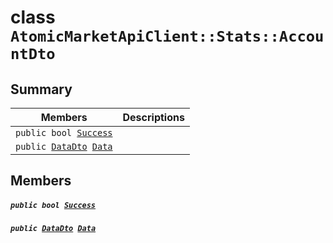 # class `AtomicMarketApiClient::Stats::AccountDto` 

## Summary

 Members                                | Descriptions                                
----------------------------------------|---------------------------------------------
`public bool `[`Success`](#class_atomic_market_api_client_1_1_stats_1_1_account_dto_1a506fb037fbb6bfe8f254c021a2c3cfac) | 
`public `[`DataDto`](.github/workflows/documentation/md/AtomicMarketApiClient--Stats--AccountDto--DataDto.md#class_atomic_market_api_client_1_1_stats_1_1_account_dto_1_1_data_dto)` `[`Data`](#class_atomic_market_api_client_1_1_stats_1_1_account_dto_1a65c0779654774581967081cf3136bd84) | 

## Members

##### `public bool `[`Success`](#class_atomic_market_api_client_1_1_stats_1_1_account_dto_1a506fb037fbb6bfe8f254c021a2c3cfac) 

##### `public `[`DataDto`](.github/workflows/documentation/md/AtomicMarketApiClient--Stats--AccountDto--DataDto.md#class_atomic_market_api_client_1_1_stats_1_1_account_dto_1_1_data_dto)` `[`Data`](#class_atomic_market_api_client_1_1_stats_1_1_account_dto_1a65c0779654774581967081cf3136bd84) 

